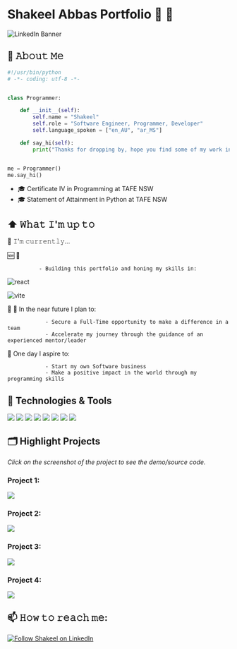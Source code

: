 # Shakeel Abbas Portfolio 📔 :notebook:	

![LinkedIn Banner](https://user-images.githubusercontent.com/110363828/216151088-e67e0472-c474-4140-918d-617ca03c2f3c.png)

## :book: 𝙰𝚋𝚘𝚞𝚝 𝙼𝚎

```python
#!/usr/bin/python
# -*- coding: utf-8 -*-


class Programmer:

    def __init__(self):
        self.name = "Shakeel"
        self.role = "Software Engineer, Programmer, Developer"
        self.language_spoken = ["en_AU", "ar_MS"]

    def say_hi(self):
        print("Thanks for dropping by, hope you find some of my work interesting.")


me = Programmer()
me.say_hi()
```

- 🎓 Certificate IV in Programming at TAFE NSW
- 🎓 Statement of Attainment in Python at TAFE NSW


## ⬆ 𝚆𝚑𝚊𝚝 𝙸'𝚖 𝚞𝚙 𝚝𝚘

🔨 𝙸'𝚖 𝚌𝚞𝚛𝚛𝚎𝚗𝚝𝚕𝚢...

 :new: 🔨
 
              - Building this portfolio and honing my skills in:
              
![react](https://user-images.githubusercontent.com/110363828/216160063-564ce151-02f3-4a8f-b85d-73ee9b0e267d.svg)

![vite](https://user-images.githubusercontent.com/110363828/216150019-6760b643-cce1-49cd-8eb4-a60b7ab8762e.svg)

:mag_right: 🎯 In the near future I plan to:

                - Secure a Full-Time opportunity to make a difference in a team 
                - Accelerate my journey through the guidance of an experienced mentor/leader

:bow_and_arrow: One day I aspire to:

                - Start my own Software business
                - Make a positive impact in the world through my programming skills 


## 🔧 Technologies & Tools

![](https://img.shields.io/badge/Code-Python-informational?style=flat&logo=python&logoColor=white&color=6aa6f8)
![](https://img.shields.io/badge/Code-JavaScript-informational?style=flat&logo=javascript&logoColor=white&color=6aa6f8)
![](https://img.shields.io/badge/Code-React-informational?style=flat&logo=react&logoColor=white&color=6aa6f8)
![](https://img.shields.io/badge/Code-C%23-blue)
![](https://img.shields.io/badge/Mobile-Xamarin.Forms-informational?style=flat&logo=xamarin&logoColor=white&color=6aa6f8)
![](https://img.shields.io/badge/Query-SQL-blue)
![](https://img.shields.io/badge/Query-MySQL-blue)
![](https://img.shields.io/badge/Framework-.NET-blue)




## 🗂️ Highlight Projects 
*Click on the screenshot of the project to see the demo/source code.*


### Project 1: 

[<img src="https://user-images.githubusercontent.com/110363828/216776735-99bae5de-c9fe-4988-8bfa-5713ba7fd7b6.png"/>](https://github.com/shaksphere/pizzaorderform)

### Project 2: 

[<img src="https://user-images.githubusercontent.com/110363828/221166113-cd86404f-e66c-40b8-8732-6439345ab200.png"/>](https://replit.com/@ShakeelAbbas/Random-Number-Game)

### Project 3: 

[<img src="https://user-images.githubusercontent.com/110363828/221166672-c08a3d51-387e-4924-8c25-853a84f79ea4.png"/>](https://github.com/shaksphere/pay_calculator_wpf)

### Project 4: 

[<img src="https://user-images.githubusercontent.com/110363828/221166991-b68f29e6-718f-4f72-a9f7-09e083571020.png"/>](https://bitbucket.org/shakeelabbastafensw/roistaffdirectoryshakeelabbas/src/master/)


## 📫 𝙷𝚘𝚠 𝚝𝚘 𝚛𝚎𝚊𝚌𝚑 𝚖𝚎:

[<img src="https://user-images.githubusercontent.com/110363828/216153011-b758555b-48ae-4fd2-b27f-71679dc52ca4.svg" title="Follow Shakeel on LinkedIn"/>](https://www.linkedin.com/in/shakeelaabbas/)
